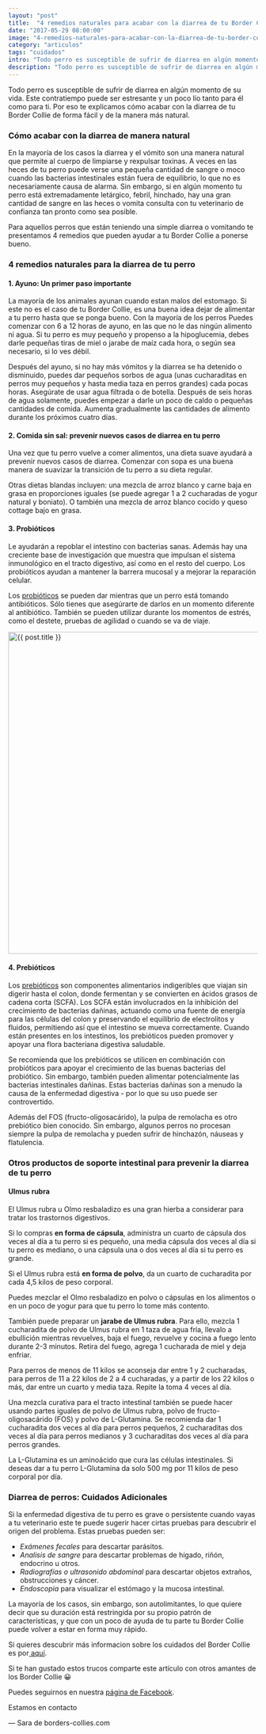 ```yaml
---
layout: "post"
title:  "4 remedios naturales para acabar con la diarrea de tu Border Collie"
date: "2017-05-29 08:00:00"
image: "4-remedios-naturales-para-acabar-con-la-diarrea-de-tu-border-collie.png"
category: "articulos"
tags: "cuidados"
intro: "Todo perro es susceptible de sufrir de diarrea en algún momento de su vida. Este contratiempo puede ser estresante y un poco lío tanto para él como para ti."
description: "Todo perro es susceptible de sufrir de diarrea en algún momento de su vida. Este contratiempo puede ser estresante y un poco lío tanto para él como para ti."
---
```


Todo perro es susceptible de sufrir de diarrea en algún momento de su vida. Este contratiempo puede ser estresante y un poco lío tanto para él como para ti. Por eso te explicamos cómo acabar con la diarrea de tu Border Collie de forma fácil y de la manera más natural.

### Cómo acabar con la diarrea de manera natural

En la mayoría de los casos la diarrea y el vómito son una manera natural que permite al cuerpo de limpiarse y rexpulsar toxinas.
A veces en las heces de tu perro puede verse una pequeña cantidad de sangre o moco cuando las bacterias intestinales están fuera de equilibrio, lo que no es necesariamente causa de alarma. Sin embargo, si en algún momento tu perro está extremadamente letárgico, febril, hinchado, hay una gran cantidad de sangre en las heces o vomita consulta con tu veterinario de confianza tan pronto como sea posible.

Para aquellos perros que están teniendo una simple diarrea o vomitando te presentamos 4 remedios que pueden ayudar a tu Border Collie a ponerse bueno.

### 4 remedios naturales para la diarrea de tu perro

#### 1. Ayuno: Un primer paso importante

La mayoría de los animales ayunan cuando estan malos del estomago. Si este no es el caso de tu Border Collie, es una buena idea dejar de alimentar a tu perro hasta que se ponga bueno. Con la mayoría de los perros Puedes comenzar con 6 a 12 horas de ayuno, en las que no le das ningún alimento ni agua. Si tu perro es muy pequeño y propenso a la hipoglucemia, debes darle pequeñas tiras de miel o jarabe de maíz cada hora, o según sea necesario, si lo ves débil.

Después del ayuno, si no hay más vómitos y la diarrea se ha detenido o disminuido, puedes dar pequeños sorbos de agua (unas cucharaditas en perros muy pequeños y hasta media taza en perros grandes) cada pocas horas. Asegúrate de usar agua filtrada o de botella. Después de seis horas de agua solamente, puedes empezar a darle un poco de caldo o pequeñas cantidades de comida. Aumenta gradualmente las cantidades de alimento durante los próximos cuatro días.

#### 2. Comida sin sal: prevenir nuevos casos de diarrea en tu perro

Una vez que tu perro vuelve a comer alimentos, una dieta suave ayudará a prevenir nuevos casos de diarrea. Comenzar con sopa es una buena manera de suavizar la transición de tu perro a su dieta regular.

Otras dietas blandas incluyen: una mezcla de arroz blanco y carne baja en grasa en proporciones iguales (se puede agregar 1 a 2 cucharadas de yogur natural y boniato). O también una mezcla de arroz blanco cocido y queso cottage bajo en grasa.

#### 3. Probióticos

Le ayudarán a repoblar el intestino con bacterias sanas. Además hay una creciente base de investigación que muestra que impulsan el sistema inmunológico en el tracto digestivo, así como en el resto del cuerpo. Los probióticos ayudan a mantener la barrera mucosal y a mejorar la reparación celular.

Los [probióticos](https://es.wikipedia.org/wiki/Alimento_probi%C3%B3tico) se pueden dar mientras que un perro está tomando antibióticos. Sólo tienes que asegúrarte de darlos en un momento diferente al antibiótico. También se pueden utilizar durante los momentos de estrés, como el destete, pruebas de agilidad o cuando se va de viaje.

<div class="text-center">
 <img src= "{{site.url}}/assets/img/articulos/border-colie-diarrea.jpg" width="650" height="auto" alt="{{ post.title }}">
</div>

#### 4. Prebióticos

Los [prebióticos](https://es.wikipedia.org/wiki/Alimento_prebi%C3%B3tico) son componentes alimentarios indigeribles que viajan sin digerir hasta el colon, donde fermentan y se convierten en ácidos grasos de cadena corta (SCFA). Los SCFA están involucrados en la inhibición del crecimiento de bacterias dañinas, actuando como una fuente de energía para las células del colon y preservando el equilibrio de electrolitos y fluidos, permitiendo así que el intestino se mueva correctamente. Cuando están presentes en los intestinos, los prebióticos pueden promover y apoyar una flora bacteriana digestiva saludable.

Se recomienda que los prebióticos se utilicen en combinación con probióticos para apoyar el crecimiento de las buenas bacterias del probiótico. Sin embargo, también pueden alimentar potencialmente las bacterias intestinales dañinas. Estas bacterias dañinas son a menudo la causa de la enfermedad digestiva - por lo que su uso puede ser controvertido.

Además del FOS (fructo-oligosacárido), la pulpa de remolacha es otro prebiótico bien conocido. Sin embargo, algunos perros no procesan siempre la pulpa de remolacha y pueden sufrir de hinchazón, náuseas y flatulencia.

### Otros productos de soporte intestinal para prevenir la diarrea de tu perro

#### Ulmus rubra

El Ulmus rubra u Olmo resbaladizo es una gran hierba a considerar para tratar los trastornos digestivos.

Si lo compras **en forma de cápsula**, administra un cuarto de cápsula dos veces al día a tu perro si es pequeño, una media cápsula dos veces al día si tu perro es mediano, o una cápsula una o dos veces al día si tu perro es grande.

Si el Ulmus rubra está **en forma de polvo**, da un cuarto de cucharadita por cada 4,5 kilos de peso corporal.

Puedes mezclar el Olmo resbaladizo en polvo o cápsulas en los alimentos o en un poco de yogur para que tu perro lo tome más contento.

También puede preparar un **jarabe de Ulmus rubra**. Para ello, mezcla 1 cucharadita de polvo de Ulmus rubra en 1 taza de agua fría, llevalo a ebullición mientras revuelves, baja el fuego, revuelve y cocina a fuego lento durante 2-3 minutos. Retira del fuego, agrega 1 cucharada de miel y deja enfriar.

Para perros de menos de 11 kilos se aconseja dar entre 1 y 2 cucharadas, para perros de 11 a 22 kilos de 2 a 4 cucharadas, y a partir de los 22 kilos o más, dar entre un cuarto y media taza. Repite la toma 4 veces al día.

Una mezcla curativa para el tracto intestinal también se puede hacer usando partes iguales de polvo de Ulmus rubra, polvo de fructo-oligosacárido (FOS) y polvo de L-Glutamina. Se recomienda dar 1 cucharadita dos veces al día para perros pequeños, 2 cucharaditas dos veces al día para perros medianos y 3 cucharaditas dos veces al día para perros grandes.

La L-Glutamina es un aminoácido que cura las células intestinales. Si deseas dar a tu perro L-Glutamina da solo 500 mg por 11 kilos de peso corporal por día.

### Diarrea de perros: Cuidados Adicionales

Si la enfermedad digestiva de tu perro es grave o persistente cuando vayas a tu veterinario este te puede sugerir hacer cirtas pruebas para descubrir el origen del problema. Estas pruebas pueden ser:

- _Exámenes fecales_ para descartar parásitos.
- _Analisis de sangre_ para descartar problemas de hígado, riñón, endocrino u otros.
- _Radiografías o ultrasonido abdominal_ para descartar objetos extraños, obstrucciones y cáncer.
- _Endoscopia_ para visualizar el estómago y la mucosa intestinal.

La mayoría de los casos, sin embargo, son autolimitantes, lo que quiere decir que su duración está restringida por su propio patrón de características, y que con un poco de ayuda de tu parte tu Border Collie puede volver a estar en forma muy rápido.

Si quieres descubrir más informacion sobre los cuidados del Border Collie es por<a href="{{ site.url }}/border-collie-cuidados/"> aquí</a>.

Si te han gustado estos trucos comparte este artículo con otros amantes de los Border Collie 😀

Puedes seguirnos en nuestra [página de Facebook](https://www.facebook.com/borderscolliescom/).

Estamos en contacto

— Sara de borders-collies.com
